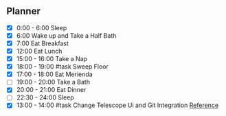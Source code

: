 ## Planner 
- [x] 0:00 - 6:00 Sleep 
- [x] 6:00 Wake up and Take a Half Bath
- [x] 7:00 Eat Breakfast
- [x] 12:00 Eat Lunch
- [x] 15:00 - 16:00 Take a Nap
- [x] 18:00 - 19:00 #task Sweep Floor
- [x] 17:00 - 18:00 Eat Merienda
- [ ] 19:00 - 20:00 Take a Bath
- [x] 20:00 - 21:00 Eat Dinner
- [ ] 22:30 - 24:00 Sleep
- [x] 13:00 - 14:00 #task Change Telescope  Ui and Git Integration [Reference](https://www.reddit.com/r/neovim/comments/v31ft4/comment/iavqkcn/?utm_source=share&utm_medium=web2x&context=3)